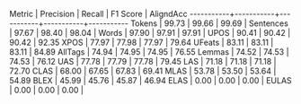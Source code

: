 Metric     | Precision |    Recall |  F1 Score | AligndAcc
-----------+-----------+-----------+-----------+-----------
Tokens     |     99.73 |     99.66 |     99.69 |
Sentences  |     97.67 |     98.40 |     98.04 |
Words      |     97.90 |     97.91 |     97.91 |
UPOS       |     90.41 |     90.42 |     90.42 |     92.35
XPOS       |     77.97 |     77.98 |     77.97 |     79.64
UFeats     |     83.11 |     83.11 |     83.11 |     84.89
AllTags    |     74.94 |     74.95 |     74.95 |     76.55
Lemmas     |     74.52 |     74.53 |     74.53 |     76.12
UAS        |     77.78 |     77.79 |     77.78 |     79.45
LAS        |     71.18 |     71.18 |     71.18 |     72.70
CLAS       |     68.00 |     67.65 |     67.83 |     69.41
MLAS       |     53.78 |     53.50 |     53.64 |     54.89
BLEX       |     45.99 |     45.76 |     45.87 |     46.94
ELAS       |      0.00 |      0.00 |      0.00 |
EULAS      |      0.00 |      0.00 |      0.00 |
